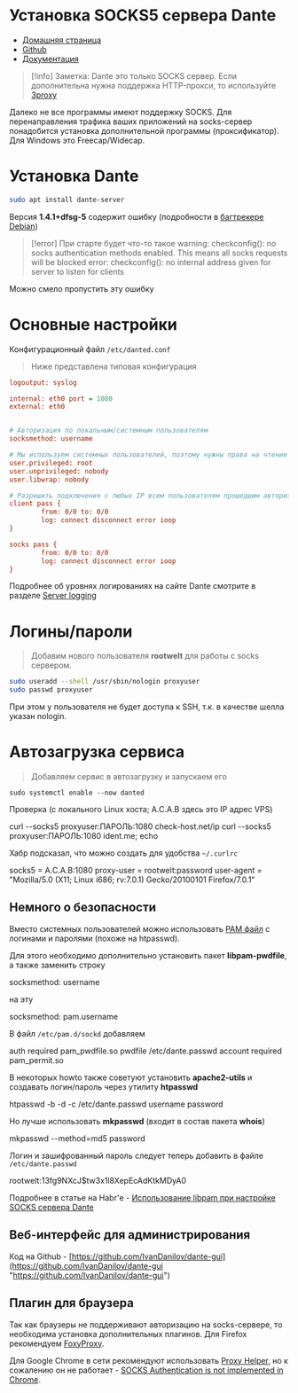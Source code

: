 # Установка SOCKS5 сервера Dante

- [Домашняя страница](https://www.inet.no/dante/ "https://www.inet.no/dante/")  
- [Github](https://github.com/notpeter/dante "https://github.com/notpeter/dante")  
- [Документация](https://www.inet.no/dante/doc/ "https://www.inet.no/dante/doc/")  


>[!info] Заметка:
> Dante это только SOCKS сервер. Если дополнительна нужна поддержка HTTP-прокси, то используйте [3proxy](https://rtfm.wiki/linux/3proxy "linux:3proxy")  
>
Далеко не все программы имеют поддержку SOCKS. Для перенаправления трафика ваших приложений на socks-сервер понадобится установка дополнительной программы (проксификатор). Для Windows это Freecap/Widecap.

# Установка Dante

```bash
sudo apt install dante-server
```

Версия **1.4.1+dfsg-5** содержит ошибку (подробности в [багтрекере Debian](https://bugs.debian.org/cgi-bin/bugreport.cgi?bug=862988 "https://bugs.debian.org/cgi-bin/bugreport.cgi?bug=862988"))

>[!error] При старте будет что-то такое
warning: checkconfig(): no socks authentication methods enabled.  This means all socks requests will be blocked
error: checkconfig(): no internal address given for server to listen for clients

Можно смело пропустить эту ошибку

# Основные настройки

Конфигурационный файл `/etc/danted.conf`

>Ниже представлена типовая конфигурация
```ini
logoutput: syslog

internal: eth0 port = 1080
external: eth0


# Авторизация по локальным/системным пользователям
socksmethod: username

# Мы используем системных пользователей, поэтому нужны права на чтение passwd
user.privileged: root
user.unprivileged: nobody
user.libwrap: nobody

# Разрешить подключения с любых IP всем пользователям прошедшим авторизацию
client pass {
        from: 0/0 to: 0/0
        log: connect disconnect error ioop
}

socks pass {
        from: 0/0 to: 0/0
        log: connect disconnect error ioop
}
```

Подробнее об уровнях логированиях на сайте Dante смотрите в разделе [Server logging](https://www.inet.no/dante/doc/1.4.x/config/logging.html "https://www.inet.no/dante/doc/1.4.x/config/logging.html")
# Логины/пароли

>Добавим нового пользователя **rootwelt** для работы с socks сервером.
```bash
sudo useradd --shell /usr/sbin/nologin proxyuser
sudo passwd proxyuser
```

При этом у пользователя не будет доступа к SSH, т.к. в качестве шелла указан nologin.
# Автозагрузка сервиса

>Добавляем сервис в автозагрузку и запускаем его
```bsh
sudo systemctl enable --now danted
```

Проверка (с локального Linux хоста; A.C.A.B здесь это IP адрес VPS)

curl --socks5 proxyuser:ПАРОЛЬ:1080 check-host.net/ip
curl --socks5 proxyuser:ПАРОЛЬ:1080 ident.me; echo

Хабр подсказал, что можно создать для удобства `~/.curlrc`

socks5 = A.C.A.B:1080
proxy-user = rootwelt:password
user-agent = "Mozilla/5.0 (X11; Linux i686; rv:7.0.1) Gecko/20100101 Firefox/7.0.1"

## Немного о безопасности

Вместо системных пользователей можно использовать [PAM файл](https://www.inet.no/dante/doc/1.4.x/config/auth_pam.html "https://www.inet.no/dante/doc/1.4.x/config/auth_pam.html") с логинами и паролями (похоже на htpasswd).

Для этого необходимо дополнительно установить пакет **libpam-pwdfile**, а также заменить строку

socksmethod: username

на эту

socksmethod: pam.username

В файл `/etc/pam.d/sockd` добавляем

auth required pam_pwdfile.so pwdfile /etc/dante.passwd
account required pam_permit.so

В некоторых howto также советуют установить **apache2-utils** и создавать логин/пароль через утилиту **htpasswd**

htpasswd -b -d -c /etc/dante.passwd username password

Но лучше использовать **mkpasswd** (входит в состав пакета **whois**)

mkpasswd --method=md5 password

Логин и зашифрованный пароль следует теперь добавить в файле `/etc/dante.passwd`

rootwelt:$1$3fg9NXcJ$tw3x1l8XepEcAdKtkMDyA0

Подробнее в статье на Habr'е - [Использование libpam при настройке SOCKS сервера Dante](https://habr.com/post/354274/ "https://habr.com/post/354274/")

## Веб-интерфейс для администрирования

Код на Github - [https://github.com/IvanDanilov/dante-gui](https://github.com/IvanDanilov/dante-gui "https://github.com/IvanDanilov/dante-gui")

## Плагин для браузера

Так как браузеры не поддерживают авторизацию на socks-сервере, то необходима установка дополнительных плагинов. Для Firefox рекомендуем [FoxyProxy](https://addons.mozilla.org/ru/firefox/addon/foxyproxy-standard/ "https://addons.mozilla.org/ru/firefox/addon/foxyproxy-standard/").

Для Google Chrome в сети рекомендуют использовать [Proxy Helper](https://chrome.google.com/webstore/detail/proxy-helper/ "https://chrome.google.com/webstore/detail/proxy-helper/"), но к сожалению он не работает - [SOCKS Authentication is not implemented in Chrome](https://bugs.chromium.org/p/chromium/issues/detail?id=256785 "https://bugs.chromium.org/p/chromium/issues/detail?id=256785").